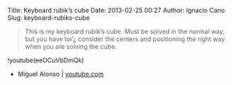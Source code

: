 Title: Keyboard rubik’s cube
Date: 2013-02-25 00:27
Author: Ignacio Cano
Slug: keyboard-rubiks-cube

> This is my keyboard rubik’s cube. Must be solved in the normal way,
> but you have toï’¿ consider the centers and positioning the right way
> when you are solving the cube.

!youtube(eeOCuVbDmQk)

- Miguel Alonso | [youtube.com][]

  [youtube.com]: http://www.youtube.com/watch?v=eeOCuVbDmQk
    "Keyboard rubik's cube"
